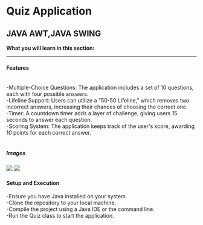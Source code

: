 <H1>Quiz Application</H1>
<h2 >JAVA AWT,JAVA SWING</h2>
<b>What you will learn in this section:</b>
<hr>
<h4>Features</h4><br>
-Multiple-Choice Questions: The application includes a set of 10 questions, each with four possible answers.<br>
-Lifeline Support: Users can utilize a "50-50 Lifeline," which removes two incorrect answers, increasing their chances of choosing the correct one.<br>
-Timer: A countdown timer adds a layer of challenge, giving users 15 seconds to answer each question.<br>
-Scoring System: The application keeps track of the user's score, awarding 10 points for each correct answer.<br>

<br>
<h5>Images</h5>
<img src="https://github.com/user-attachments/assets/5462a32e-ebed-4d05-8103-45de3242e615">
<img src="https://github.com/user-attachments/assets/7367cf21-1404-4500-a935-d123ea468e23">

<h4>Setup and Execution</h4>
-Ensure you have Java installed on your system.<br>
-Clone the repository to your local machine.<br>
-Compile the project using a Java IDE or the command line.<br>
-Run the Quiz class to start the application.<br>

